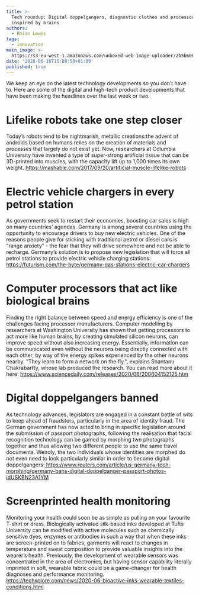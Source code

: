 ```yaml
---
title: >-
  Tech roundup: Digital doppelgangers, diagnostic clothes and processors
  inspired by brains
authors:
  - Rhian Lewis
tags:
  - Innovation
main_image: >-
  https://s3-eu-west-1.amazonaws.com/unboxed-web-image-uploader/2b5b606e978d6d98bc671e96f50e121f.png
date: '2020-06-16T15:00:50+01:00'
published: true
---
```

We keep an eye on the latest technology developments so you don’t have to. Here are some of the digital and high-tech product developments that have been making the headlines over the last week or two.

# Lifelike robots take one step closer

Today’s robots tend to be nightmarish, metallic creations:the advent of androids based on humans relies on the creation of materials and processes that largely do not exist yet. Now, researchers at Columbia University have invented a type of super-strong artificial tissue that can be 3D-printed into muscles, with the capacity lift up to 1,000 times its own weight. <https://mashable.com/2017/09/20/artificial-muscle-lifelike-robots>

# Electric vehicle chargers in every petrol station

As governments seek to restart their economies, boosting car sales is high on many countries’ agendas. Germany is among several countries using the opportunity to encourage drivers to buy new electric vehicles. One of the reasons people give for sticking with traditional petrol or diesel cars is “range anxiety” - the fear that they will drive somewhere and not be able to recharge. Germany’s solution is to propose new legislation that will force all petrol stations to provide electric vehicle charging stations: <https://futurism.com/the-byte/germany-gas-stations-electric-car-chargers>

# Computer processors that act like biological brains

Finding the right balance between speed and energy efficiency is one of the challenges facing processor manufacturers. Computer modelling by researchers at Washington University has shown that getting processors to act more like human brains, by creating simulated silicon neurons, can improve speed without also increasing energy. Essentially, information can be communicated even without the neurons being directly connected with each other, by way of the energy spikes experienced by the other neurons nearby. "They learn to form a network on the fly.", explains Shantanu Chakrabartty, whose lab produced the research. You can read more about it here: <https://www.sciencedaily.com/releases/2020/06/200604152125.htm>

# Digital doppelgangers banned

As technology advances, legislators are engaged in a constant battle of wits to keep ahead of fraudsters, particularly in the area of identity fraud. The German government has now acted to bring in specific legislation around the submission of passport photographs, following the realisation that facial recognition technology can be gamed by morphing two photographs together and thus allowing two different people to use the same travel documents. Weirdly, the two individuals whose identities are morphed do not even need to look particularly similar in order to become digital doppelgangers:[ https://www.reuters.com/article/us-germany-tech-morphing/germany-bans-digital-doppelganger-passport-photos-idUSKBN23A1YM ](https://www.reuters.com/article/us-germany-tech-morphing/germany-bans-digital-doppelganger-passport-photos-idUSKBN23A1YM)

# Screenprinted health monitoring

Monitoring your health could soon be as simple as pulling on your favourite T-shirt or dress. Biologically activated silk-based inks developed at Tufts University can be modified with active molecules such as chemically sensitive dyes, enzymes or antibodies in such a way that when these inks are screen-printed on to fabrics, garments will react to changes in temperature and sweat composition to provide valuable insights into the wearer’s health. Previously, the development of wearable sensors was concentrated in the area of electronics, but having sensor capability literally imprinted in soft, wearable fabric could be a game-changer for health diagnoses and performance monitoring. <https://techxplore.com/news/2020-06-bioactive-inks-wearable-textiles-conditions.html>
